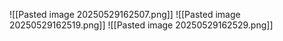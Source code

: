 ![[Pasted image 20250529162507.png]]
![[Pasted image 20250529162519.png]]
![[Pasted image 20250529162529.png]]